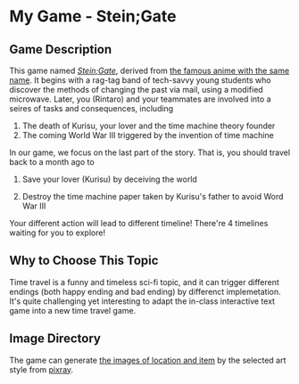 # My Game - Stein;Gate

## Game Description

This game named [*Stein;Gate*](https://store.steampowered.com/app/412830/STEINSGATE/), derived from [the famous anime with the same name](https://en.wikipedia.org/wiki/Steins;Gate_(TV_series)). It begins with a rag-tag band of tech-savvy young students who discover the methods of changing the past via mail, using a modified microwave. Later, you (Rintaro) and your teammates are involved into a seires of tasks and consequences, including 

1.   The death of Kurisu, your lover and the time machine theory founder
2.   The coming World War III triggered by the invention of time machine

In our game, we focus on the last part of the story. That is, you should travel back to a month ago to 

1.   Save your lover (Kurisu) by deceiving the world

2.   Destroy the time machine paper taken by Kurisu's father to avoid Word War III

Your different action will lead to different timeline! There're 4 timelines waiting for you to explore!

## Why to Choose This Topic

Time travel is a funny and timeless sci-fi topic, and it can trigger different endings (both happy ending and bad ending) by differenct implemetation. It's quite challenging yet interesting to adapt the in-class interactive text game into a new time travel game.

## Image Directory

The game can generate [the images of location and item](./images) by the selected art style from [pixray](https://github.com/pixray/pixray).
